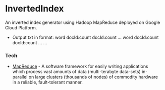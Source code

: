 # InvertedIndex
An inverted index generator using Hadoop MapReduce deployed on Google Cloud Platform.

- Output txt in format: 
word docId:count  docId:count ...
word docId:count  docId:count ...
...


### Tech
* [MapReduce](https://github.com/apache/hadoop-mapreduce) -  A software framework for easily writing applications which process vast amounts of data (multi-terabyte data-sets) in-parallel on large clusters (thousands of nodes) of commodity hardware in a reliable, fault-tolerant manner.
